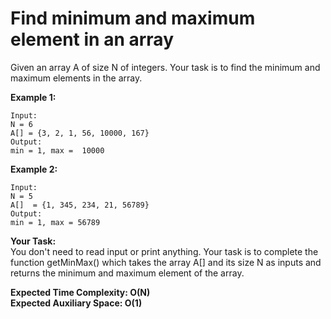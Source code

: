 # Find minimum and maximum element in an array

Given an array A of size N of integers. Your task is to find the minimum and maximum elements in the array.

 

**Example 1:**
```
Input:
N = 6
A[] = {3, 2, 1, 56, 10000, 167}
Output:
min = 1, max =  10000
``` 

**Example 2:**
```
Input:
N = 5
A[]  = {1, 345, 234, 21, 56789}
Output:
min = 1, max = 56789
``` 

**Your Task:** <br>
You don't need to read input or print anything. Your task is to complete the function getMinMax() which takes the array A[] and its size N as inputs and returns the minimum and maximum element of the array.

 

**Expected Time Complexity: O(N)**<br>
**Expected Auxiliary Space: O(1)**

